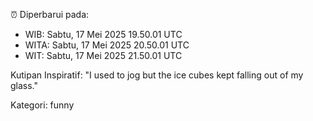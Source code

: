 ⏰ Diperbarui pada:
- WIB: Sabtu, 17 Mei 2025 19.50.01 UTC
- WITA: Sabtu, 17 Mei 2025 20.50.01 UTC
- WIT: Sabtu, 17 Mei 2025 21.50.01 UTC

Kutipan Inspiratif:
"I used to jog but the ice cubes kept falling out of my glass."


Kategori: funny

